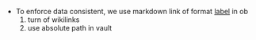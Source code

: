 - To enforce data consistent, we use markdown link of format [label](path/to/file.md#^block-id) in ob
  1. turn of wikilinks
  2. use absolute path in vault
